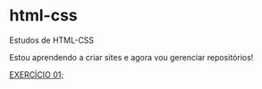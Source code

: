 # html-css
 Estudos de HTML-CSS

 Estou aprendendo a criar sites e agora vou gerenciar repositórios!

<a href="https://felipe-gusicuma.github.io/html-css/exercicios/EX001/index.html" target="blank" rel="external"> EXERCÍCIO 01; </a>